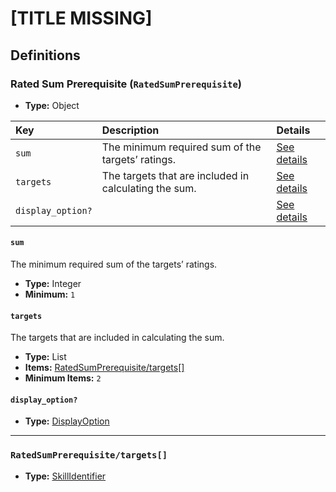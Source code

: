 # [TITLE MISSING]

## Definitions

### <a name="RatedSumPrerequisite"></a> Rated Sum Prerequisite (`RatedSumPrerequisite`)

- **Type:** Object

Key | Description | Details
:-- | :-- | :--
`sum` | The minimum required sum of the targets’ ratings. | <a href="#RatedSumPrerequisite/sum">See details</a>
`targets` | The targets that are included in calculating the sum. | <a href="#RatedSumPrerequisite/targets">See details</a>
`display_option?` |  | <a href="#RatedSumPrerequisite/display_option">See details</a>

#### <a name="RatedSumPrerequisite/sum"></a> `sum`

The minimum required sum of the targets’ ratings.

- **Type:** Integer
- **Minimum:** `1`

#### <a name="RatedSumPrerequisite/targets"></a> `targets`

The targets that are included in calculating the sum.

- **Type:** List
- **Items:** <a href="#RatedSumPrerequisite/targets[]">RatedSumPrerequisite/targets[]</a>
- **Minimum Items:** `2`

#### <a name="RatedSumPrerequisite/display_option"></a> `display_option?`

- **Type:** <a href="../DisplayOption.md#DisplayOption">DisplayOption</a>

---

### <a name="RatedSumPrerequisite/targets[]"></a> `RatedSumPrerequisite/targets[]`

- **Type:** <a href="../../_Identifier.md#SkillIdentifier">SkillIdentifier</a>
